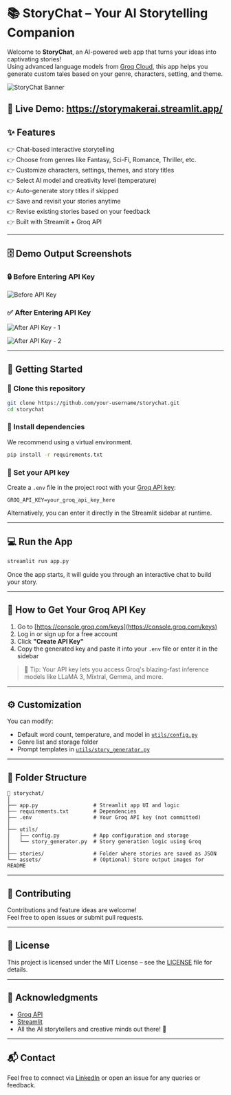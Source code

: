 # 📚 StoryChat – Your AI Storytelling Companion

Welcome to **StoryChat**, an AI-powered web app that turns your ideas into captivating stories!  
Using advanced language models from [Groq Cloud](https://console.groq.com/), this app helps you generate custom tales based on your genre, characters, setting, and theme.

![StoryChat Banner](https://github.com/user-attachments/assets/81fabc90-30d3-4966-bbb5-884acb23072a) <!-- Replace with your actual image path -->


🔗 Live Demo: https://storymakerai.streamlit.app/
---

## ✨ Features

👉 Chat-based interactive storytelling  
👉 Choose from genres like Fantasy, Sci-Fi, Romance, Thriller, etc.  
👉 Customize characters, settings, themes, and story titles  
👉 Select AI model and creativity level (temperature)  
👉 Auto-generate story titles if skipped  
👉 Save and revisit your stories anytime  
👉 Revise existing stories based on your feedback  
👉 Built with Streamlit + Groq API  

---

## 🗄 Demo Output Screenshots

### 🔒 Before Entering API Key

![Before API Key](https://github.com/user-attachments/assets/a86028ef-c8c1-4306-aa3e-18393e96be41)

### ✅ After Entering API Key

![After API Key - 1](https://github.com/user-attachments/assets/3a1c8ad6-6c9d-4c17-af2a-eccbca49cef2)

![After API Key - 2](https://github.com/user-attachments/assets/6af98e23-b190-42fc-b963-4c9fb8a25f93)

---

## 🚀 Getting Started

### 📁 Clone this repository

```bash
git clone https://github.com/your-username/storychat.git
cd storychat
```

### 🧱 Install dependencies

We recommend using a virtual environment.

```bash
pip install -r requirements.txt
```

### 🔐 Set your API key

Create a `.env` file in the project root with your [Groq API key](#🔑-how-to-get-your-groq-api-key):

```
GROQ_API_KEY=your_groq_api_key_here
```

Alternatively, you can enter it directly in the Streamlit sidebar at runtime.

---

## 💻 Run the App

```bash
streamlit run app.py
```

Once the app starts, it will guide you through an interactive chat to build your story.

---

## 🔑 How to Get Your Groq API Key

1. Go to [https://console.groq.com/keys](https://console.groq.com/keys)  
2. Log in or sign up for a free account  
3. Click **"Create API Key"**  
4. Copy the generated key and paste it into your `.env` file or enter it in the sidebar

> 🧠 Tip: Your API key lets you access Groq's blazing-fast inference models like LLaMA 3, Mixtral, Gemma, and more.

---

## ⚙️ Customization

You can modify:
- Default word count, temperature, and model in [`utils/config.py`](utils/config.py)
- Genre list and storage folder
- Prompt templates in [`utils/story_generator.py`](utils/story_generator.py)

---

## 📂 Folder Structure

```
📁 storychat/
│
├── app.py                  # Streamlit app UI and logic
├── requirements.txt        # Dependencies
├── .env                    # Your Groq API key (not committed)
│
├── utils/
│   ├── config.py           # App configuration and storage
│   └── story_generator.py  # Story generation logic using Groq
│
├── stories/                # Folder where stories are saved as JSON
└── assets/                 # (Optional) Store output images for README
```

---

## 🤝 Contributing

Contributions and feature ideas are welcome!  
Feel free to open issues or submit pull requests.

---

## 📄 License

This project is licensed under the MIT License – see the [LICENSE](LICENSE) file for details.

---

## 🙌 Acknowledgments

- [Groq API](https://groq.com/)
- [Streamlit](https://streamlit.io/)
- All the AI storytellers and creative minds out there! 🌟

---

## 📬 Contact

Feel free to connect via [LinkedIn](https://linkedin.com/in/your-profile) or open an issue for any queries or feedback.
